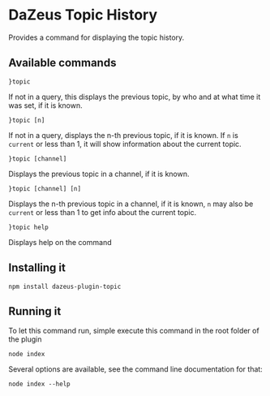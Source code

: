 # DaZeus Topic History
Provides a command for displaying the topic history.

## Available commands

    }topic

If not in a query, this displays the previous topic, by who and at what time it was set, if it is known.

    }topic [n]

If not in a query, displays the n-th previous topic, if it is known. If `n` is `current` or less than 1, it will
show information about the current topic.

    }topic [channel]

Displays the previous topic in a channel, if it is known.

    }topic [channel] [n]

Displays the n-th previous topic in a channel, if it is known, `n` may also be `current` or less than 1 to get info
about the current topic.

    }topic help

Displays help on the command

## Installing it

    npm install dazeus-plugin-topic

## Running it
To let this command run, simple execute this command in the root folder of the plugin

    node index

Several options are available, see the command line documentation for that:

    node index --help
